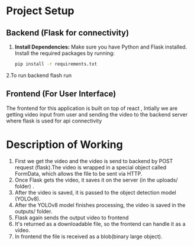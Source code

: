 # Project Setup

## Backend (Flask for connectivity)

1. **Install Dependencies:**
   Make sure you have Python and Flask installed. Install the required packages by running:

   ```bash
   pip install -r requirements.txt
2.To run backend 
  flash run

## Frontend (For User Interface)
   The frontend for this application is built on top of react , Intially we are getting video input from user and sending the video to the backend server where flask is used for api connectivity 

# Description of Working
  1. First we get the video and the video is send to backend by POST request (flask).The video is wrapped in a special object called FormData, which allows the file to be sent via HTTP.
  2. Once Flask gets the video, it saves it on the server (in the uploads/ folder) .
  3. After the video is saved, it is passed to the object detection model (YOLOv8).
  4. After the YOLOv8 model finishes processing, the video is saved in the outputs/ folder.
  5. Flask again sends the output video to frontend
  6. It's returned as a downloadable file, so the frontend can handle it as a video.
  7. In frontend the file is received as a blob(binary large object).
   
